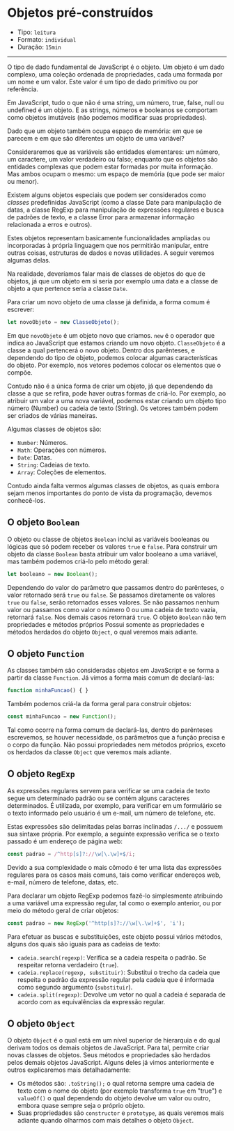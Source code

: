 # Objetos pré-construídos

* Tipo: `leitura`
* Formato: `individual`
* Duração: `15min`

***

O tipo de dado fundamental de JavaScript é o objeto. Um objeto é um dado
complexo, uma coleção ordenada de propriedades, cada uma formada por um nome e
um valor. Este valor é um tipo de dado primitivo ou por referência.

Em JavaScript, tudo o que não é uma string, um número, true, false, null ou
undefined é um objeto. E as strings, números e booleanos se comportam como
objetos imutáveis (não podemos modificar suas propriedades).

Dado que um objeto também ocupa espaço de memória: em que se parecem e em que
são diferentes um objeto de uma variável?

Consideraremos que as variáveis são entidades elementares: um número, um
caractere, um valor verdadeiro ou falso; enquanto que os objetos são entidades
complexas que podem estar formadas por muita informação. Mas ambos ocupam o
mesmo: um espaço de memória (que pode ser maior ou menor).

Existem alguns objetos especiais que podem ser considerados como _classes_
predefinidas JavaScript (como a classe Date para manipulação de datas, a classe
RegExp para manipulação de expressões regulares e busca de padrões de texto, e a
classe Error para armazenar informação relacionada a erros e outros).

Estes objetos representam basicamente funcionalidades ampliadas ou incorporadas
à própria linguagem que nos permitirão manipular, entre outras coisas, estruturas
de dados e novas utilidades. A seguir veremos algumas delas.

Na realidade, deveríamos falar mais de classes de objetos do que de objetos, já
que um objeto em si seria por exemplo uma data e a classe de objeto a que
pertence seria a classe `Date`.

Para criar um novo objeto de uma classe já definida, a forma comum é escrever:

```js
let novoObjeto = new ClasseObjeto();
```

Em que `novoObjeto` é um objeto novo que criamos. `new` é o operador que indica
ao JavaScript que estamos criando um novo objeto. `ClasseObjeto` é a classe a
qual pertencerá o novo objeto. Dentro dos parênteses, e dependendo do tipo de
objeto, podemos colocar algumas características do objeto. Por exemplo, nos
vetores podemos colocar os elementos que o compõe.

Contudo não é a única forma de criar um objeto, já que dependendo da classe a
que se refira, pode haver outras formas de criá-lo. Por exemplo, ao atribuir um
valor a uma nova variável, podemos estar criando um objeto tipo número (Number)
ou cadeia de texto (String). Os vetores também podem ser criados de várias
maneiras.

Algumas classes de objetos são:

* `Number`: Números.
* `Math`: Operações con números.
* `Date`: Datas.
* `String`: Cadeias de texto.
* `Array`: Coleções de elementos.

Contudo ainda falta vermos algumas classes de objetos, as quais embora sejam
menos importantes do ponto de vista da programação, devemos conhecê-los.

## O objeto `Boolean`

O objeto ou classe de objetos `Boolean` inclui as variáveis booleanas ou lógicas
que só podem receber os valores `true` e `false`. Para construir um objeto da
classe `Boolean` basta atribuir um valor booleano a uma variável, mas também
podemos criá-lo pelo método geral:

```js
let booleano = new Boolean();
```

Dependendo do valor do parâmetro que passamos dentro do parênteses, o valor
retornado será `true` ou `false`. Se passamos diretamente os valores `true` ou
`false`, serão retornados esses valores. Se não passamos nenhum valor ou passamos
como valor o número 0 ou uma cadeia de texto vazia, retornará `false`. Nos demais
casos retornará `true`. O objeto `Boolean` não tem propriedades e métodos próprios
Possui somente as propriedades e métodos herdados do objeto `Object`, o qual
veremos mais adiante.

## O objeto `Function`

As classes também são consideradas objetos em JavaScript e se forma a partir da
classe `Function`. Já vimos a forma mais comum de declará-las:

```js
function minhaFuncao() { }
```

Também podemos criá-la da forma geral para construir objetos:

```js
const minhaFuncao = new Function();
```

Tal como ocorre na forma comum de declará-las, dentro do parênteses escrevemos,
se houver necessidade, os parâmetros que a função precisa e o corpo da função.
Não possui propriedades nem métodos próprios, exceto os herdados da classe
`Object` que veremos mais adiante.

## O objeto `RegExp`

As expressões regulares servem para verificar se uma cadeia de texto segue um
determinado padrão ou se contém alguns caracteres determinados. É utilizada, por
exemplo, para verificar em um formulário se o texto informado pelo usuário é um
e-mail, um número de telefone, etc.

Estas expressões são delimitadas pelas barras inclinadas `/.../` e possuem sua
sintaxe própria. Por exemplo, a seguinte expressão verifica se o texto passado é
um endereço de página web:

```js
const padrao = /^http[s]?://\w[\.\w]+$/i;
```

Devido a sua complexidade o mais cômodo é ter uma lista das expressões regulares
para os casos mais comuns, tais como verificar endereços web, e-mail, número de
telefone, datas, etc.

Para declarar um objeto RegExp podemos fazê-lo simplesmente atribuindo a uma
variável uma expressão regular, tal como o exemplo anterior, ou por meio do
método geral de criar objetos:

```js
const padrao = new RegExp('^http[s]?://\w[\.\w]+$', 'i');
```

Para efetuar as buscas e substituições, este objeto possui vários métodos, alguns
dos quais são iguais para as cadeias de texto:

* `cadeia.search(regexp)`: Verifica se a cadeia respeita o padrão. Se respeitar
  retorna verdadeiro (`true`).
* `cadeia.replace(regexp, substituir)`: Substitui o trecho da cadeia que
  respeita o padrão da expressão regular pela cadeia que é informada como segundo
  argumento (`substituir`).
* `cadeia.split(regexp)`: Devolve um vetor no qual a cadeia é separada de acordo
  com as equivalências da expressão regular.

## O objeto `Object`

O objeto `Object` é o qual está em um nível superior de hierarquia e do qual
derivam todos os demais objetos de JavaScript. Para tal, permite criar novas
classes de objetos. Seus métodos e propriedades são herdados pelos demais objetos
JavaScript. Alguns deles já vimos anteriormente e outros explicaremos mais
detalhadamente:

* Os métodos são: `.toString();` o qual retorna sempre uma cadeia de texto com o
  nome do objeto (por exemplo transforma `true` em "true")  e `valueOf()` o qual
  dependendo do objeto devolve um valor ou outro, embora quase sempre seja o
  próprio objeto.
* Suas propriedades são `constructor` e `prototype`, as quais veremos mais adiante
  quando olharmos com mais detalhes o objeto `Object`.
